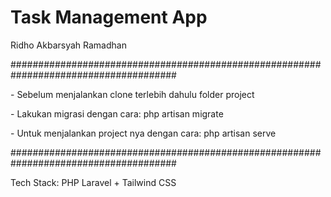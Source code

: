 <h1>Task Management App</h1>

<p>Ridho Akbarsyah Ramadhan</p>

######################################################################################

<p>- Sebelum menjalankan clone terlebih dahulu folder project</p>
<p>- Lakukan migrasi dengan cara: php artisan migrate</p>
<p>- Untuk menjalankan project nya dengan cara: php artisan serve</p>

######################################################################################

<p>Tech Stack: PHP Laravel + Tailwind CSS</p>
